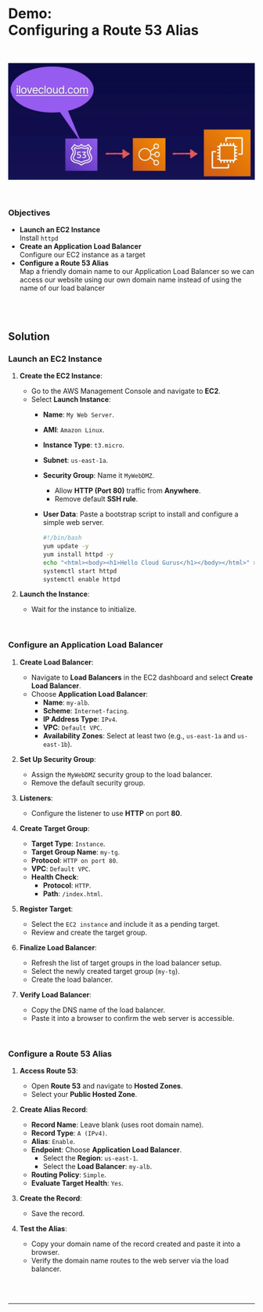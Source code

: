 # Demo:<br>Configuring a Route 53 Alias

<br>

![](../img/demo/7.9.Route53-Alias.png)

<br>

### Objectives
- **Launch an EC2 Instance**<br>Install `httpd`
- **Create an Application Load Balancer**<br>Configure our EC2 instance as a target
- **Configure a Route 53 Alias**<br>Map a friendly domain name to our Application Load Balancer so we can access our website using our own domain name instead of using the name of our load balancer

<br><br>

## Solution
### **Launch an EC2 Instance**
1. **Create the EC2 Instance**:
   - Go to the AWS Management Console and navigate to **EC2**.
   - Select **Launch Instance**:
     - **Name**: `My Web Server`.
     - **AMI**: `Amazon Linux`.
     - **Instance Type**: `t3.micro`.
     - **Subnet**: `us-east-1a`.
     - **Security Group**: Name it `MyWebDMZ`.
       - Allow **HTTP (Port 80)** traffic from **Anywhere**.
       - Remove default **SSH rule**.
     - **User Data**: Paste a bootstrap script to install and configure a simple web server. 
        
        ```sh
        #!/bin/bash  
        yum update -y
        yum install httpd -y
        echo "<html><body><h1>Hello Cloud Gurus</h1></body></html>" >/var/www/html/index.html
        systemctl start httpd
        systemctl enable httpd
        ```

2. **Launch the Instance**:
   - Wait for the instance to initialize.

<br>

### **Configure an Application Load Balancer**
1. **Create Load Balancer**:
   - Navigate to **Load Balancers** in the EC2 dashboard and select **Create Load Balancer**.
   - Choose **Application Load Balancer**:
     - **Name**: `my-alb`.
     - **Scheme**: `Internet-facing`.
     - **IP Address Type**: `IPv4`.
     - **VPC**: `Default VPC`.
     - **Availability Zones**: Select at least two (e.g., `us-east-1a` and `us-east-1b`).

2. **Set Up Security Group**:
   - Assign the `MyWebDMZ` security group to the load balancer.
   - Remove the default security group.

3. **Listeners**:
   - Configure the listener to use **HTTP** on port **80**.

4. **Create Target Group**:
   - **Target Type**: `Instance`.
   - **Target Group Name**: `my-tg`.
   - **Protocol**: `HTTP on port 80`.
   - **VPC**: `Default VPC`.
   - **Health Check**:
     - **Protocol**: `HTTP`.
     - **Path**: `/index.html`.

5. **Register Target**:
   - Select the `EC2 instance` and include it as a pending target.
   - Review and create the target group.

6. **Finalize Load Balancer**:
   - Refresh the list of target groups in the load balancer setup.
   - Select the newly created target group (`my-tg`).
   - Create the load balancer.

7. **Verify Load Balancer**:
   - Copy the DNS name of the load balancer.
   - Paste it into a browser to confirm the web server is accessible.

<br>

### **Configure a Route 53 Alias**
1. **Access Route 53**:
   - Open **Route 53** and navigate to **Hosted Zones**.
   - Select your **Public Hosted Zone**.

2. **Create Alias Record**:
   - **Record Name**: Leave blank (uses root domain name).
   - **Record Type**: `A (IPv4)`.
   - **Alias**: `Enable`.
   - **Endpoint**: Choose **Application Load Balancer**.
     - Select the **Region**: `us-east-1`.
     - Select the **Load Balancer**: `my-alb`.
   - **Routing Policy**: `Simple`.
   - **Evaluate Target Health**: `Yes`.

3. **Create the Record**:
   - Save the record.

4. **Test the Alias**:
   - Copy your domain name of the record created and paste it into a browser.
   - Verify the domain name routes to the web server via the load balancer.

<br><br><hr>
